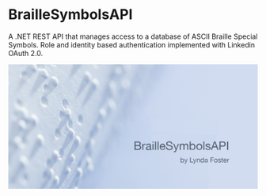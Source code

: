 # BrailleSymbolsAPI

A .NET REST API that manages access to a database of ASCII Braille Special Symbols. Role and identity based authentication implemented with Linkedin OAuth 2.0. 

![My App](./app.png)
